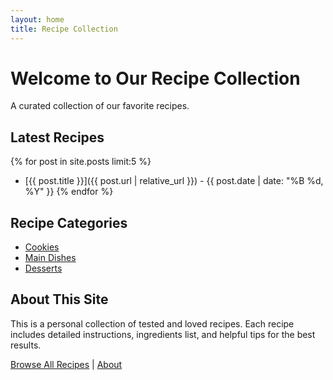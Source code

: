 ```yaml
---
layout: home
title: Recipe Collection
---
```


# Welcome to Our Recipe Collection

A curated collection of our favorite recipes.

## Latest Recipes

{% for post in site.posts limit:5 %}
- [{{ post.title }}]({{ post.url | relative_url }}) - {{ post.date | date: "%B %d, %Y" }}
{% endfor %}

## Recipe Categories

- [Cookies](/recipes/cookies/) 
- [Main Dishes](/recipes/main-dishes/)
- [Desserts](/recipes/desserts/)

## About This Site

This is a personal collection of tested and loved recipes. Each recipe includes detailed instructions, ingredients list, and helpful tips for the best results.

[Browse All Recipes](/recipes/) | [About](/about/)

